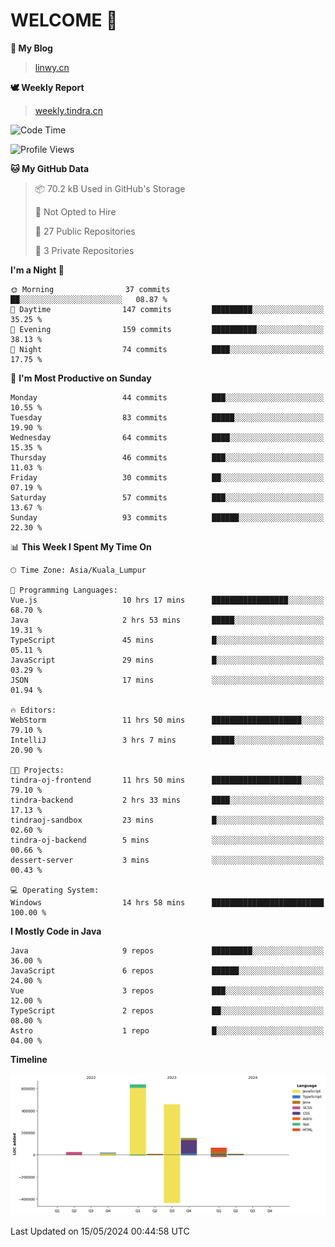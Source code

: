 # WELCOME 👋

**🐶 My Blog**
> [linwy.cn](linwy.cn)

**🕊️ Weekly Report**
> [weekly.tindra.cn](weekly.tindra.cn)
<!--START_SECTION:waka-->
![Code Time](http://img.shields.io/badge/Code%20Time-984%20hrs%2022%20mins-blue)

![Profile Views](http://img.shields.io/badge/Profile%20Views-1-blue)

**🐱 My GitHub Data** 

> 📦 70.2 kB Used in GitHub's Storage 
 > 
> 🚫 Not Opted to Hire
 > 
> 📜 27 Public Repositories 
 > 
> 🔑 3 Private Repositories 
 > 
**I'm a Night 🦉** 

```text
🌞 Morning                37 commits          ██░░░░░░░░░░░░░░░░░░░░░░░   08.87 % 
🌆 Daytime                147 commits         █████████░░░░░░░░░░░░░░░░   35.25 % 
🌃 Evening                159 commits         ██████████░░░░░░░░░░░░░░░   38.13 % 
🌙 Night                  74 commits          ████░░░░░░░░░░░░░░░░░░░░░   17.75 % 
```
📅 **I'm Most Productive on Sunday** 

```text
Monday                   44 commits          ███░░░░░░░░░░░░░░░░░░░░░░   10.55 % 
Tuesday                  83 commits          █████░░░░░░░░░░░░░░░░░░░░   19.90 % 
Wednesday                64 commits          ████░░░░░░░░░░░░░░░░░░░░░   15.35 % 
Thursday                 46 commits          ███░░░░░░░░░░░░░░░░░░░░░░   11.03 % 
Friday                   30 commits          ██░░░░░░░░░░░░░░░░░░░░░░░   07.19 % 
Saturday                 57 commits          ███░░░░░░░░░░░░░░░░░░░░░░   13.67 % 
Sunday                   93 commits          ██████░░░░░░░░░░░░░░░░░░░   22.30 % 
```


📊 **This Week I Spent My Time On** 

```text
🕑︎ Time Zone: Asia/Kuala_Lumpur

💬 Programming Languages: 
Vue.js                   10 hrs 17 mins      █████████████████░░░░░░░░   68.70 % 
Java                     2 hrs 53 mins       █████░░░░░░░░░░░░░░░░░░░░   19.31 % 
TypeScript               45 mins             █░░░░░░░░░░░░░░░░░░░░░░░░   05.11 % 
JavaScript               29 mins             █░░░░░░░░░░░░░░░░░░░░░░░░   03.29 % 
JSON                     17 mins             ░░░░░░░░░░░░░░░░░░░░░░░░░   01.94 % 

🔥 Editors: 
WebStorm                 11 hrs 50 mins      ████████████████████░░░░░   79.10 % 
IntelliJ                 3 hrs 7 mins        █████░░░░░░░░░░░░░░░░░░░░   20.90 % 

🐱‍💻 Projects: 
tindra-oj-frontend       11 hrs 50 mins      ████████████████████░░░░░   79.10 % 
tindra-backend           2 hrs 33 mins       ████░░░░░░░░░░░░░░░░░░░░░   17.13 % 
tindraoj-sandbox         23 mins             █░░░░░░░░░░░░░░░░░░░░░░░░   02.60 % 
tindra-oj-backend        5 mins              ░░░░░░░░░░░░░░░░░░░░░░░░░   00.66 % 
dessert-server           3 mins              ░░░░░░░░░░░░░░░░░░░░░░░░░   00.43 % 

💻 Operating System: 
Windows                  14 hrs 58 mins      █████████████████████████   100.00 % 
```

**I Mostly Code in Java** 

```text
Java                     9 repos             █████████░░░░░░░░░░░░░░░░   36.00 % 
JavaScript               6 repos             ██████░░░░░░░░░░░░░░░░░░░   24.00 % 
Vue                      3 repos             ███░░░░░░░░░░░░░░░░░░░░░░   12.00 % 
TypeScript               2 repos             ██░░░░░░░░░░░░░░░░░░░░░░░   08.00 % 
Astro                    1 repo              █░░░░░░░░░░░░░░░░░░░░░░░░   04.00 % 
```



**Timeline**

![Lines of Code chart](https://raw.githubusercontent.com/rieraa/rieraa/main/assets/bar_graph.png)


 Last Updated on 15/05/2024 00:44:58 UTC
<!--END_SECTION:waka-->
